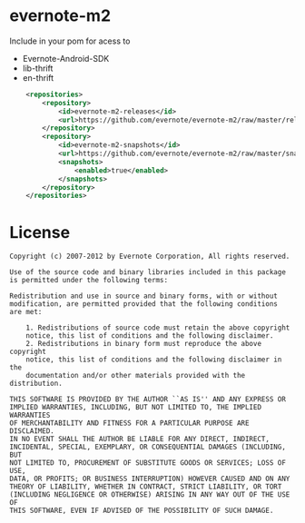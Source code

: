 evernote-m2
===========

Include in your pom for acess to 
 * Evernote-Android-SDK
 * lib-thrift
 * en-thrift

```xml
	<repositories>
	    <repository>
	        <id>evernote-m2-releases</id>
	        <url>https://github.com/evernote/evernote-m2/raw/master/releases</url>
	    </repository>
	    <repository>
	        <id>evernote-m2-snapshots</id>
	        <url>https://github.com/evernote/evernote-m2/raw/master/snapshots</url>
	        <snapshots>
	            <enabled>true</enabled>
	        </snapshots>
	    </repository>
	</repositories>
````

License
=======
    Copyright (c) 2007-2012 by Evernote Corporation, All rights reserved.

    Use of the source code and binary libraries included in this package
    is permitted under the following terms:

    Redistribution and use in source and binary forms, with or without
    modification, are permitted provided that the following conditions
    are met:

        1. Redistributions of source code must retain the above copyright
        notice, this list of conditions and the following disclaimer.
        2. Redistributions in binary form must reproduce the above copyright
        notice, this list of conditions and the following disclaimer in the
        documentation and/or other materials provided with the distribution.

    THIS SOFTWARE IS PROVIDED BY THE AUTHOR ``AS IS'' AND ANY EXPRESS OR
    IMPLIED WARRANTIES, INCLUDING, BUT NOT LIMITED TO, THE IMPLIED WARRANTIES
    OF MERCHANTABILITY AND FITNESS FOR A PARTICULAR PURPOSE ARE DISCLAIMED.
    IN NO EVENT SHALL THE AUTHOR BE LIABLE FOR ANY DIRECT, INDIRECT,
    INCIDENTAL, SPECIAL, EXEMPLARY, OR CONSEQUENTIAL DAMAGES (INCLUDING, BUT
    NOT LIMITED TO, PROCUREMENT OF SUBSTITUTE GOODS OR SERVICES; LOSS OF USE,
    DATA, OR PROFITS; OR BUSINESS INTERRUPTION) HOWEVER CAUSED AND ON ANY
    THEORY OF LIABILITY, WHETHER IN CONTRACT, STRICT LIABILITY, OR TORT
    (INCLUDING NEGLIGENCE OR OTHERWISE) ARISING IN ANY WAY OUT OF THE USE OF
    THIS SOFTWARE, EVEN IF ADVISED OF THE POSSIBILITY OF SUCH DAMAGE.
